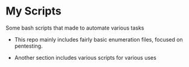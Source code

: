 # My Scripts
Some bash scripts that made to automate various tasks

- This repo mainly includes fairly basic enumeration files, focused on pentesting.


- Another section includes various scripts for various uses
